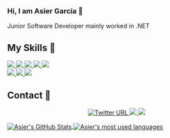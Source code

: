 ### Hi, I am Asier García 👋
Junior Software Developer mainly worked in .NET

## My Skills 🚀

<a href="#">
  <img src="https://img.shields.io/badge/Csharp-purple?style=for-the-badge&logo=csharp&logoColor=white">
</a>

<a href="#">
  <img src="https://img.shields.io/badge/.NET-purple?style=for-the-badge&logo=.net&logoColor=white">
</a>

<a href="#">
  <img src="https://img.shields.io/badge/Java-orange?style=for-the-badge&logo=java&logoColor=blue">
</a>

<a href="#">
  <img src="https://img.shields.io/badge/Python-yellow?style=for-the-badge&logo=python&logoColor=white">
</a>

<a href="#">
  <img src="https://img.shields.io/badge/PHP-8993be?style=for-the-badge&logo=php&logoColor=black">
</a>

</br>
<a href="#">
  <img src="https://img.shields.io/badge/Javascript-yellow?style=for-the-badge&logo=javascript&logoColor=black">
</a>

<a href="#">
  <img src="https://img.shields.io/badge/SQL-blue?style=for-the-badge&logo=sql&logoColor=white">
</a>

<a href="#">
  <img src="https://img.shields.io/badge/Markdown-000000?style=for-the-badge&logo=markdown&logoColor=white">
</a>

## Contact 📧

<p align="center">
  <a href="https://twitter.com/asiergbag">
    <img alt="Twitter URL" src="https://img.shields.io/twitter/url?style=for-the-badge&label=%40asiergbag&logo=twitter&logoColor=white&labelColor=blue&color=blue&url=https%3A%2F%2Ftwitter.com%2Fasiergbag">
  </a>
  <a href="https://www.linkedin.com/in/asiergbag/">
    <img src="https://img.shields.io/badge/asiergbag-blue?style=for-the-badge&logo=Linkedin&logoColor=blue&labelColor=white&color=white">
  </a>
  <a href="mailto:asiergarciab@outlook.com">
    <img src="https://img.shields.io/badge/asiergarciab@outlook.com-0078D4?style=for-the-badge&logo=Microsoft-Outlook&logoColor=white&labelColor=blue&color=blue">
  </a>
</p>

<a target="_blank" href="https://github.com/g4rc1ss">
  <img alt="Asier's GitHub Stats" align="center" src="https://github-readme-stats.vercel.app/api?username=g4rc1ss&show_icons=true&theme=vision-friendly-dark&count_private=true" />
</a>

<a target="_blank" href="https://github.com/g4rc1ss?tab=repositories">
  <img align="center" margin-top="20px"
    alt="Asier's most used languages"
    src="https://github-readme-stats.vercel.app/api/top-langs/?username=g4rc1ss&show_icons=true&theme=vision-friendly-dark" />
</a>
